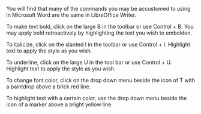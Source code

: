 You will find that many of the commands you may be accustomed to using in Microsoft Word are the same in LibreOffice Writer.


To make text bold, click on the large B in the toolbar or use Control + B. You may apply bold retroactively by highlighting the text you wish to embolden.

To italicize, click on the slanted I in the toolbar or use Control + I. Highlight text to apply the style as you wish.

To underline, click on the large U in the tool bar or use Control + U. Highlight text to apply the style as you wish.

To change font color, click on the drop down menu beside the icon of T with a paintdrop above a brick red line.

To highlight text with a certain color, use the drop down menu beside the icon of a marker above a bright yellow line.
